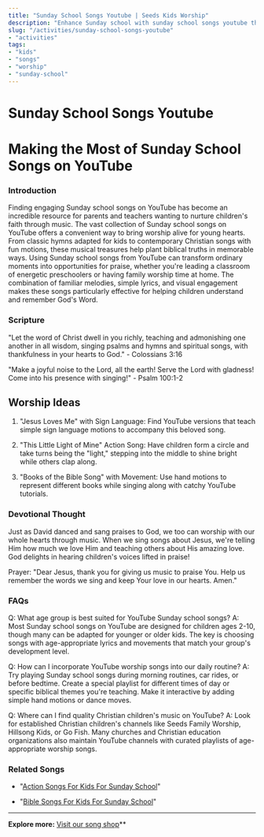 ```yaml
---
title: "Sunday School Songs Youtube | Seeds Kids Worship"
description: "Enhance Sunday school with sunday school songs youtube that teach faith through music. Educational worship resources for children."
slug: "/activities/sunday-school-songs-youtube"
- "activities"
tags:
- "kids"
- "songs"
- "worship"
- "sunday-school"
---
```


# Sunday School Songs Youtube

# Making the Most of Sunday School Songs on YouTube

### Introduction
Finding engaging Sunday school songs on YouTube has become an incredible resource for parents and teachers wanting to nurture children's faith through music. The vast collection of Sunday school songs on YouTube offers a convenient way to bring worship alive for young hearts. From classic hymns adapted for kids to contemporary Christian songs with fun motions, these musical treasures help plant biblical truths in memorable ways. Using Sunday school songs from YouTube can transform ordinary moments into opportunities for praise, whether you're leading a classroom of energetic preschoolers or having family worship time at home. The combination of familiar melodies, simple lyrics, and visual engagement makes these songs particularly effective for helping children understand and remember God's Word.

### Scripture
"Let the word of Christ dwell in you richly, teaching and admonishing one another in all wisdom, singing psalms and hymns and spiritual songs, with thankfulness in your hearts to God." - Colossians 3:16

"Make a joyful noise to the Lord, all the earth! Serve the Lord with gladness! Come into his presence with singing!" - Psalm 100:1-2

## Worship Ideas
1. "Jesus Loves Me" with Sign Language: Find YouTube versions that teach simple sign language motions to accompany this beloved song.

2. "This Little Light of Mine" Action Song: Have children form a circle and take turns being the "light," stepping into the middle to shine bright while others clap along.

3. "Books of the Bible Song" with Movement: Use hand motions to represent different books while singing along with catchy YouTube tutorials.

### Devotional Thought
Just as David danced and sang praises to God, we too can worship with our whole hearts through music. When we sing songs about Jesus, we're telling Him how much we love Him and teaching others about His amazing love. God delights in hearing children's voices lifted in praise!

Prayer: "Dear Jesus, thank you for giving us music to praise You. Help us remember the words we sing and keep Your love in our hearts. Amen."

### FAQs

Q: What age group is best suited for YouTube Sunday school songs?
A: Most Sunday school songs on YouTube are designed for children ages 2-10, though many can be adapted for younger or older kids. The key is choosing songs with age-appropriate lyrics and movements that match your group's development level.

Q: How can I incorporate YouTube worship songs into our daily routine?
A: Try playing Sunday school songs during morning routines, car rides, or before bedtime. Create a special playlist for different times of day or specific biblical themes you're teaching. Make it interactive by adding simple hand motions or dance moves.

Q: Where can I find quality Christian children's music on YouTube?
A: Look for established Christian children's channels like Seeds Family Worship, Hillsong Kids, or Go Fish. Many churches and Christian education organizations also maintain YouTube channels with curated playlists of age-appropriate worship songs.

### Related Songs

- "[Action Songs For Kids For Sunday School](/activities/action-songs-for-kids-for-sunday-school/)"

- "[Bible Songs For Kids For Sunday School](/activities/bible-songs-for-kids-for-sunday-school/)"

---

**Explore more:** [Visit our song shop](https://seedskidsworship.com/shop)**

<!-- Schema Markup -->
<script type="application/ld+json">
{
  "@context": "https://schema.org",
  "@type": "MusicRecording",
  "name": "Sunday School Songs Youtube",
  "byArtist": {
    "@type": "MusicGroup",
    "name": "Seeds Kids Worship"
  },
  "isFamilyFriendly": true,
  "url": "https://seedskidsworship.com/activities/sunday-school-songs-youtube/"
}
</script>